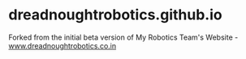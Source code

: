 # dreadnoughtrobotics.github.io
Forked from the initial beta version of My Robotics Team's Website - www.dreadnoughtrobotics.co.in
